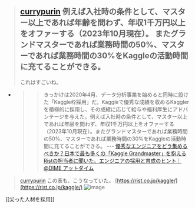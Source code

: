 
> [currypurin](https://twitter.com/currypurin/status/1721498249843114430/photo/1) 例えば入社時の条件として、マスター以上であれば年齢を問わず、年収1千万円以上をオファーする（2023年10月現在）。
>  またグランドマスターであれば業務時間の50%、マスターであれば業務時間の30%をKaggleの活動時間に充てることができる。
>  ---
>  これはすごいね。
- > >きっかけは2020年4月、データ分析事業を始めると同時に設けた「Kaggle枠採用」だ。Kaggleで優秀な成績を収めるKagglerを積極的に採用し、その成績に応じて給与や福利厚生にアドバンテージを与えた。例えば入社時の条件として、マスター以上であれば年齢を問わず、年収1千万円以上をオファーする（2023年10月現在）。またグランドマスターであれば業務時間の50%、マスターであれば業務時間の30%をKaggleの活動時間に充てることができる。 --- [優秀なエンジニアをどう集めるべきか？日本で最も多くの「Kaggle Grandmaster」を抱えるRistの担当者に聞いた、エンジニアの採用と育成のヒント｜@DIME アットダイム](https://dime.jp/genre/1680162/)


> [currypurin](https://twitter.com/currypurin/status/1721498570506080497) この表も、こうなっていた。
>  [https://rist.co.jp/kaggle/](https://rist.co.jp/kaggle/)
>  ![image](https://pbs.twimg.com/media/F-P9vrFbcAA1_to?format=jpg&name=medium#.png)

[[尖った人材を採用]]
